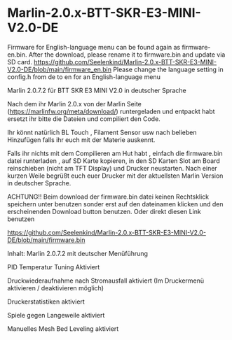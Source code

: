 # Marlin-2.0.x-BTT-SKR-E3-MINI-V2.0-DE
Firmware for English-language menu can be found again as firmware-en.bin. After the download, please rename it to firmware.bin and update via SD card.
https://github.com/Seelenkind/Marlin-2.0.x-BTT-SKR-E3-MINI-V2.0-DE/blob/main/firmware_en.bin
Please change the language setting in config.h from de to en for an English-language menu

Marlin 2.0.7.2 für BTT SKR E3 MINI V2.0 in deutscher Sprache 

Nach dem ihr Marlin 2.0.x von der Marlin Seite (https://marlinfw.org/meta/download/) runtergeladen und entpackt habt ersetzt ihr bitte die Dateien und compiliert den Code. 

Ihr könnt natürlich BL Touch , Filament Sensor usw nach belieben Hinzufügen falls ihr euch mit der Materie auskennt. 

Falls ihr nichts mit dem Compilieren am Hut habt , einfach die firmware.bin datei runterladen , auf SD Karte kopieren, in den SD Karten Slot am Board reinschieben (nicht am TFT Display) und Drucker neustarten. Nach einer kurzen Weile begrüßt euch euer Drucker mit der aktuellsten Marlin Version in deutscher Sprache. 

ACHTUNG!! Beim download der firmware.bin datei keinen Rechtsklick speichern unter benutzen sonder erst auf den dateinamen klicken und den erscheinenden Download button benutzen. 
Oder direkt diesen Link benutzen 

https://github.com/Seelenkind/Marlin-2.0.x-BTT-SKR-E3-MINI-V2.0-DE/blob/main/firmware.bin

Inhalt:
Marlin 2.0.7.2 mit deutscher Menüführung

PID Temperatur Tuning Aktiviert

Druckwiederaufnahme nach Stromausfall aktiviert (Im Druckermenü aktivieren / deaktivieren möglich)

Druckerstatistiken aktiviert

Spiele gegen Langeweile aktiviert 

Manuelles Mesh Bed Leveling aktiviert



